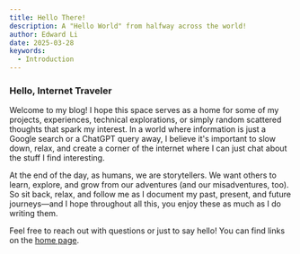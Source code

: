 ```yaml
---
title: Hello There!
description: A "Hello World" from halfway across the world!
author: Edward Li
date: 2025-03-28
keywords:
  - Introduction
---
```


### Hello, Internet Traveler

Welcome to my blog! I hope this space serves as a home for some of my projects, experiences, technical explorations, or simply random scattered thoughts that spark my interest. In a world where information is just a Google search or a ChatGPT query away, I believe it's important to slow down, relax, and create a corner of the internet where I can just chat about the stuff I find interesting.

At the end of the day, as humans, we are storytellers. We want others to learn, explore, and grow from our adventures (and our misadventures, too). So sit back, relax, and follow me as I document my past, present, and future journeys—and I hope throughout all this, you enjoy these as much as I do writing them.

Feel free to reach out with questions or just to say hello! You can find links on the [home page](/).
